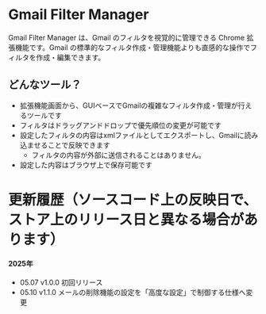 # Gmail Filter Manager
Gmail Filter Manager は、Gmail のフィルタを視覚的に管理できる Chrome 拡張機能です。Gmail の標準的なフィルタ作成・管理機能よりも直感的な操作でフィルタを作成・編集できます。

## どんなツール？
- 拡張機能画面から、GUIベースでGmailの複雑なフィルタ作成・管理が行えるツールです
- フィルタはドラッグアンドドロップで優先順位の変更が可能です
- 設定したフィルタの内容はxmlファイルとしてエクスポートし、Gmailに読み込ませることで反映できます
   - フィルタの内容が外部に送信されることはありません。
- 設定した内容はブラウザ上で保存可能です

# 更新履歴（ソースコード上の反映日で、ストア上のリリース日と異なる場合があります）
#### 2025年
- 05.07 v1.0.0 初回リリース
- 05.10 v1.1.0 メールの削除機能の設定を「高度な設定」で制御する仕様へ変更